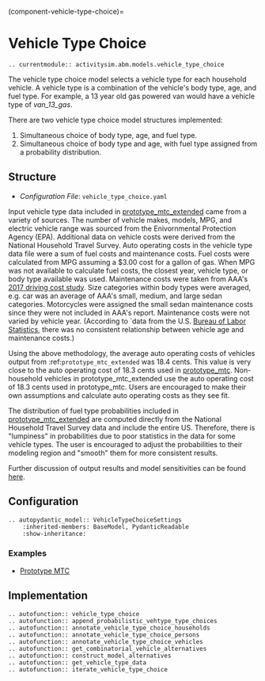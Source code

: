 (component-vehicle-type-choice)=
# Vehicle Type Choice

```{eval-rst}
.. currentmodule:: activitysim.abm.models.vehicle_type_choice
```

The vehicle type choice model selects a vehicle type for each household vehicle. A vehicle type
is a combination of the vehicle's body type, age, and fuel type.  For example, a 13 year old
gas powered van would have a vehicle type of *van_13_gas*.

There are two vehicle type choice model structures implemented:

1. Simultaneous choice of body type, age, and fuel type.
2. Simultaneous choice of body type and age, with fuel type assigned from a probability distribution.

## Structure

- *Configuration File*: `vehicle_type_choice.yaml`

Input vehicle type data included in [prototype_mtc_extended](prototype_mtc_extended) came from a variety of sources. The number of vehicle makes, models, MPG, and
electric vehicle range was sourced from the Enivornmental Protection Agency (EPA).  Additional data on vehicle costs were derived from the
National Household Travel Survey. Auto operating costs in the vehicle type data file were a sum of fuel costs and maintenance costs.
Fuel costs were calculated from MPG assuming a $3.00 cost for a gallon of gas. When MPG was not available to calculate fuel costs,
the closest year, vehicle type, or body type available was used. Maintenance costs were taken from AAA's
[2017 driving cost study](https://exchange.aaa.com/wp-content/uploads/2017/08/17-0013_Your-Driving-Costs-Brochure-2017-FNL-CX-1.pdf).
Size categories within body types were averaged, e.g. car was an average of AAA's small, medium, and large sedan categories.
Motorcycles were assigned the small sedan maintenance costs since they were not included in AAA's report.
Maintenance costs were not varied by vehicle year. (According to
`data from the U.S. [Bureau of Labor Statistics](https://www.bls.gov/opub/btn/volume-3/pdf/americans-aging-autos.pdf),
there was no consistent relationship between vehicle age and maintenance costs.)

Using the above methodology, the average auto operating costs of vehicles output from :ref:`prototype_mtc_extended` was 18.4 cents.
This value is very close to the auto operating cost of 18.3 cents used in [prototype_mtc](prototype_mtc).
Non-household vehicles in prototype_mtc_extended use the auto operating cost of 18.3 cents used in prototype_mtc.
Users are encouraged to make their own assumptions and calculate auto operating costs as they see fit.

The distribution of fuel type probabilities included in [prototype_mtc_extended](prototype_mtc_extended) are computed directly from the National Household Travel Survey data
and include the entire US. Therefore, there is "lumpiness" in probabilities due to poor statistics in the data for some vehicle types.
The user is encouraged to adjust the probabilities to their modeling region and "smooth" them for more consistent results.

Further discussion of output results and model sensitivities can be found [here](https://github.com/ActivitySim/activitysim/wiki/Project-Meeting-2022.05.05).


## Configuration

```{eval-rst}
.. autopydantic_model:: VehicleTypeChoiceSettings
    :inherited-members: BaseModel, PydanticReadable
    :show-inheritance:
```

### Examples

- [Prototype MTC](https://github.com/ActivitySim/activitysim/blob/main/activitysim/examples/prototype_mtc_extended/configs/vehicle_type_choice.yaml)


## Implementation

```{eval-rst}
.. autofunction:: vehicle_type_choice
.. autofunction:: append_probabilistic_vehtype_type_choices
.. autofunction:: annotate_vehicle_type_choice_households
.. autofunction:: annotate_vehicle_type_choice_persons
.. autofunction:: annotate_vehicle_type_choice_vehicles
.. autofunction:: get_combinatorial_vehicle_alternatives
.. autofunction:: construct_model_alternatives
.. autofunction:: get_vehicle_type_data
.. autofunction:: iterate_vehicle_type_choice
```
